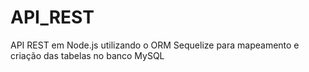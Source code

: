 # API_REST
API REST em Node.js utilizando o ORM Sequelize para mapeamento e criação das tabelas no banco MySQL
